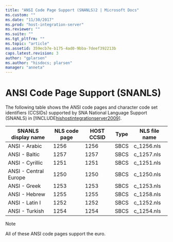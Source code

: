 ```yaml
---
title: "ANSI Code Page Support (SNANLS)2 | Microsoft Docs"
ms.custom: ""
ms.date: "11/30/2017"
ms.prod: "host-integration-server"
ms.reviewer: ""
ms.suite: ""
ms.tgt_pltfrm: ""
ms.topic: "article"
ms.assetid: 359ecb7e-b175-4ad0-9bba-7deef392213b
caps.latest.revision: 3
author: "gplarsen"
ms.author: "hisdocs; plarsen"
manager: "anneta"
---
```

# ANSI Code Page Support (SNANLS)
The following table shows the ANSI code pages and character code set identifiers (CCSIDs) supported by SNA National Language Support (SNANLS) in [!INCLUDE[hishostintegrationserver2009](../includes/hishostintegrationserver2009-md.md)].  
  
|SNANLS display name|NLS code page|HOST CCSID|Type|NLS file name|  
|-------------------------|-------------------|----------------|----------|-------------------|  
|ANSI - Arabic|1256|1256|SBCS|c_1256.nls|  
|ANSI - Baltic|1257|1257|SBCS|c_1257.nls|  
|ANSI - Cyrillic|1251|1251|SBCS|c_1251.nls|  
|ANSI - Central Europe|1250|1250|SBCS|c_1250.nls|  
|ANSI - Greek|1253|1253|SBCS|c_1253.nls|  
|ANSI - Hebrew|1255|1255|SBCS|c_1258.nls|  
|ANSI - Latin I|1252|1252|SBCS|c_1252.nls|  
|ANSI - Turkish|1254|1254|SBCS|c_1254.nls|  
  
> [!NOTE]
>  All of these ANSI code pages support the euro.